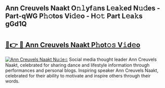 ## Ann Creuvels Naakt O𝚗𝚕yf𝚊ns L𝚎a𝚔ed N𝚞𝚍es - Part-qWG P𝚑𝚘tos Vi𝚍𝚎o - H𝚘𝚝 Part L𝚎a𝚔s gGd1Q

# <h2><a href="http://kf8nra1.oniu.top/?m=Ann+Creuvels+Naakt">🔗👉 🔴 Ann Creuvels Naakt P𝚑ot𝚘𝚜 V𝚒d𝚎o</a></h2>

[![Ann Creuvels Naakt Nu𝚍e𝚜](https://i.imgur.com/0qMVB7G.gif)](http://kf8nra1.oniu.top/?m=Ann+Creuvels+Naakt)
Social media thought leader Ann Creuvels Naakt, celebrated for sharing dance and lifestyle information through performances and personal blogs. Inspiring speaker Ann Creuvels Naakt, celebrated for their ability to motivate and inspire others through their words.  
